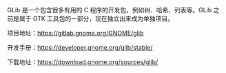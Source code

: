 GLib 是一个包含很多有用的 C 程序的开发包，例如树、哈希、列表等。GLib 之前是属于 GTK 工具包的一部分，现在独立出来成为单独项目。



项目地址：https://gitlab.gnome.org/GNOME/glib

开发手册：https://developer.gnome.org/glib/stable/

下载地址：https://download.gnome.org/sources/glib/